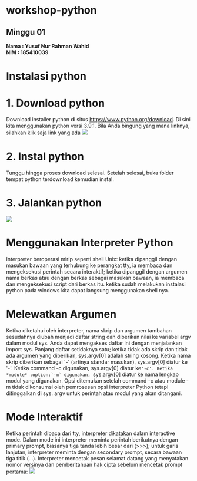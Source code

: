 # workshop-python
<h2>Minggu 01</h2>
<b>Nama : Yusuf Nur Rahman Wahid</b></br>
<b>NIM : 185410039</b>

# Instalasi python

# 1. Download python
Download installer python di situs https://www.python.org/download. 
Di sini kita menggunakan python versi 3.9.1. Bila Anda bingung yang mana linknya, silahkan klik saja link yang ada
<img src="https://github.com/yusufnrw13/workshop-python/blob/master/Minggu01/Screenshot_1.png"/>

# 2. Instal python 
Tunggu hingga proses download selesai. Setelah selesai, 
buka folder tempat python terdownload kemudian instal.

# 3. Jalankan python
<img src="https://github.com/yusufnrw13/workshop-python/blob/master/Minggu01/Screenshot_2.png"/>

# Menggunakan Interpreter Python
Interpreter beroperasi mirip seperti shell Unix: ketika dipanggil dengan masukan bawaan yang terhubung ke perangkat tty, 
ia membaca dan mengeksekusi perintah secara interaktif; ketika dipanggil dengan argumen nama berkas 
atau dengan berkas sebagai masukan bawaan, ia membaca dan mengeksekusi script dari berkas itu.
ketika sudah melakukan instalasi python pada windows kita dapat langsung menggunakan shell nya.

# Melewatkan Argumen
Ketika diketahui oleh interpreter, nama skrip dan argumen tambahan sesudahnya diubah menjadi daftar string 
dan diberikan nilai ke variabel argv dalam modul sys. Anda dapat mengakses daftar ini dengan menjalankan import sys. 
Panjang daftar setidaknya satu; ketika tidak ada skrip dan tidak ada argumen yang diberikan, sys.argv[0] adalah string kosong. 
Ketika nama skrip diberikan sebagai '-' (artinya standar masukan), sys.argv[0] diatur ke '-'. Ketika command -c digunakan, 
sys.argv[0] diatur ke``'-c'. Ketika *module* :option:`-m` digunakan, ``sys.argv[0] diatur ke nama lengkap modul yang digunakan. 
Opsi ditemukan setelah command -c atau module -m tidak dikonsumsi oleh pemrosesan opsi interpreter Python tetapi ditinggalkan di sys.
argv untuk perintah atau modul yang akan ditangani.

# Mode Interaktif
Ketika perintah dibaca dari tty, interpreter dikatakan dalam interactive mode. Dalam mode ini interpreter meminta perintah 
berikutnya dengan primary prompt, biasanya tiga tanda lebih besar dari (>>>); untuk garis lanjutan, 
interpreter meminta dengan secondary prompt, secara bawaan tiga titik (...). Interpreter mencetak 
pesan selamat datang yang menyatakan nomor versinya dan pemberitahuan hak cipta sebelum mencetak prompt pertama:
<img src="https://github.com/yusufnrw13/workshop-python/blob/master/Minggu01/Screenshot_3.png"/>
